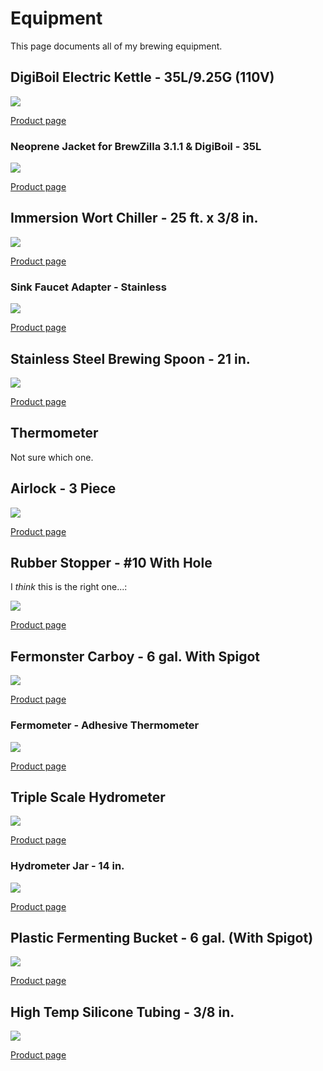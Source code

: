 # Equipment

This page documents all of my brewing equipment.

## DigiBoil Electric Kettle - 35L/9.25G (110V)

![](img/kettle.png)

[Product page](https://www.morebeer.com/products/digiboil-electric-kettle-35l925g-110v.html)

### Neoprene Jacket for BrewZilla 3.1.1 & DigiBoil - 35L

![](img/jacket.png)

[Product page](https://www.morebeer.com/products/robojacket-neoprene-jacket-35l-robobrew-brewzilla.html)

## Immersion Wort Chiller - 25 ft. x 3/8 in.

![](img/chiller.jpg)

[Product page](https://www.morebeer.com/products/immersion-wort-chiller-25-ft-38.html)

### Sink Faucet Adapter - Stainless

![](img/chiller-faucet-adapter.png)

[Product page](https://www.morebeer.com/products/sink-faucet-adapter-stainless.html)

## Stainless Steel Brewing Spoon - 21 in.

![](img/spoon.jpg)

[Product page](https://www.morebeer.com/products/stainless-steel-brewing-spoon-21.html)

## Thermometer

Not sure which one.

## Airlock - 3 Piece

![](img/airlock.png)

[Product page](https://www.morebeer.com/products/airlock-3-piece.html)

## Rubber Stopper - #10 With Hole

I *think* this is the right one...:

![](img/rubber-stopper.png)

[Product page](https://www.morebeer.com/products/rubber-stopper-10-hole-1.html)

## Fermonster Carboy - 6 gal. With Spigot

![](img/fermonster.png)

[Product page](https://www.morebeer.com/products/fermonster-carboy-6-gal-spigot.html)

### Fermometer - Adhesive Thermometer

![](img/fermenter-thermometer.jpg)

[Product page](https://www.morebeer.com/products/fermometer-adhesive-thermometer.html)

## Triple Scale Hydrometer

![](img/hydrometer.png)

[Product page](https://www.morebeer.com/products/triple-scale-hydrometer.html)

### Hydrometer Jar - 14 in.

![](img/hydrometer-jar.png)

[Product page](https://www.morebeer.com/products/hydrometer-jar-14.html)

## Plastic Fermenting Bucket - 6 gal. (With Spigot)

![](img/bucket.png)

[Product page](https://www.morebeer.com/products/plastic-bucket-6-gal-spigot.html)

## High Temp Silicone Tubing - 3/8 in.

![](img/silicone-tubing.png)

[Product page](https://www.morebeer.com/products/tubing-silicone-38-id.html)
